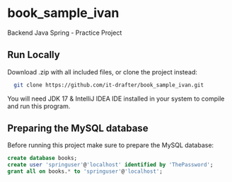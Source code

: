 
# book_sample_ivan
Backend Java Spring - Practice Project

## Run Locally

Download .zip with all included files, or clone the project instead:

```bash
  git clone https://github.com/it-drafter/book_sample_ivan.git
```

You will need JDK 17 & IntelliJ IDEA IDE installed in your system to compile and run this program.

##  Preparing the MySQL database
Before running this project make sure to prepare the MySQL database:
```sql
create database books;
create user 'springuser'@'localhost' identified by 'ThePassword';
grant all on books.* to 'springuser'@'localhost';